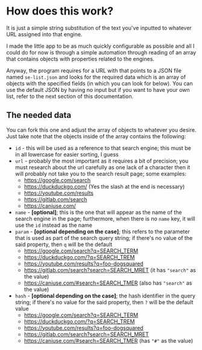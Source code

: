 # How does this work?
It is just a simple string substitution of the text you've inputted to whatever URL assigned into that engine.

I made the little app to be as much quickly configurable as possible and all I could do for now is through a simple automation through reading of an array that contains objects with properties related to the engines.

Anyway, the program requires for a URL with that points to a JSON file named `se-list.json` and looks for the required data which is an array of objects with the specified fields (in which you can look for below). You can use the default JSON by having no input but if you want to have your own list, refer to the next section of this documentation.

## The needed data
You can fork this one and adjust the array of objects to whatever you desire. Just take note that the objects inside of the array contains the following:
- `id` - this will be used as a reference to that search engine; this must be in all lowercase for easier sorting, I guess
- `url` - probably the most important as it requires a bit of precision; you must research about the url carefully as one lack of a character then it will probably not take you to the search result page; some examples:
    - https://google.com/search
    - https://duckduckgo.com/ (Yes the slash at the end is necessary)
    - https://youtube.com/results
    - https://gitlab.com/search
    - https://caniuse.com/
- `name` - **[optional]**; this is the one that will appear as the name of the search engine in the page; furthermore, when there is no `name` key, it will use the `id` instead as the name
- `param` - **[optional depending on the case]**; this refers to the parameter that is used as part of the search query string; if there's no value of the said property, then `q` will be the default
    - https://google.com/search?q=SEARCH_TERM
    - https://duckduckgo.com/?q=SEARCH_TREM
    - https://youtube.com/results?q=foo-dogsquared
    - https://gitlab.com/search?search=SEARCH_MRET (it has `"search"` as the value)
    - https://caniuse.com/#search=SEARCH_TMER (also has `"search"` as the value)
- `hash` - **[optional depending on the case]**; the hash identifier in the query string; if there's no value for the said property, then `?` will be the default value
    - https://google.com/search?q=SEARCH_TERM
    - https://duckduckgo.com/?q=SEARCH_TREM
    - https://youtube.com/results?q=foo-dogsquared
    - https://gitlab.com/search?search=SEARCH_MRET 
    - https://caniuse.com/#search=SEARCH_TMER (has `"#"` as the value)
